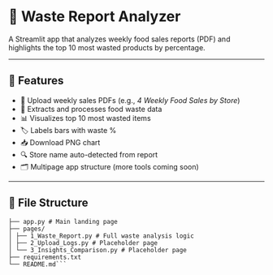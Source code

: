 # 🧾 Waste Report Analyzer

A Streamlit app that analyzes weekly food sales reports (PDF) and highlights the top 10 most wasted products by percentage.

---

## 🚀 Features

- 📄 Upload weekly sales PDFs (e.g., *4 Weekly Food Sales by Store*)
- 🧠 Extracts and processes food waste data
- 📊 Visualizes top 10 most wasted items
- 🏷 Labels bars with waste %
- 📥 Download PNG chart
- 🔍 Store name auto-detected from report
- 🗂️ Multipage app structure (more tools coming soon)

---

## 📁 File Structure

```waste-report-app/
├── app.py # Main landing page
├── pages/
│ ├── 1_Waste_Report.py # Full waste analysis logic
│ ├── 2_Upload_Logs.py # Placeholder page
│ └── 3_Insights_Comparison.py # Placeholder page
├── requirements.txt
└── README.md```